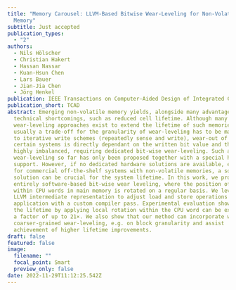 ```yaml
---
title: "Memory Carousel: LLVM-Based Bitwise Wear-Leveling for Non-Volatile Main
  Memory"
subtitle: Just accepted
publication_types:
  - "2"
authors:
  - Nils Hölscher
  - Christian Hakert
  - Hassan Nassar
  - Kuan-Hsun Chen
  - Lars Bauer
  - Jian-Jia Chen
  - Jörg Henkel
publication: IEEE Transactions on Computer-Aided Design of Integrated Circuits and Systems
publication_short: TCAD
abstract: Emerging non-volatile memory yields, alongside many advantages,
  technical shortcomings, such as reduced cell lifetime. Although many
  wear-leveling approaches exist to extend the lifetime of such memories,
  usually a trade-off for the granularity of wear-leveling has to be made. Due
  to iterative write schemes (repeatedly sense and write), wear-out of memory in
  certain systems is directly dependant on the written bit value and thus can be
  highly imbalanced, requiring dedicated bit-wise wear-leveling. Such a bit-wise
  wear-leveling so far has only been proposed together with a special hardware
  support. However, if no dedicated hardware solutions are available, especially
  for commercial off-the-shelf systems with non-volatile memories, a software
  solution can be crucial for the system lifetime. In this work, we propose
  entirely software-based bit-wise wear leveling, where the position of bits
  within CPU words in main memory is rotated on a regular basis. We leverage the
  LLVM intermediate representation to adjust load and store operations of the
  application with a custom compiler pass. Experimental evaluation shows that
  the lifetime by applying local rotation within the CPU word can be extended by
  a factor of up to 21×. We also show that our method can incorporate with
  coarser-grained wear-leveling, e.g. on block granularity and assist
  achievement of higher lifetime improvements.
draft: false
featured: false
image:
  filename: ""
  focal_point: Smart
  preview_only: false
date: 2022-11-29T11:12:25.542Z
---
```

